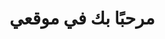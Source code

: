 <!DOCTYPE html>
<html lang="ar">
<head>
    <meta charset="UTF-8">
    <meta name="viewport" content="width=device-width, initial-scale=1.0">
    <title>موقعي بأيقونة يوتيوب</title>
    <link rel="icon" href="path/to/your/favicon.ico" type="image/x-icon">
    <!-- إذا كانت الأيقونة بصيغة .png -->
    <!-- <link rel="icon" href="path/to/your/favicon.png" type="image/png"> -->
</head>
<body>
    <h1>مرحبًا بك في موقعي</h1>
    <!-- محتوى الموقع هنا -->
</body>
</html>
